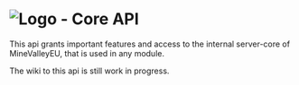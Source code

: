 # ![Logo](https://cdn.minevalley.eu/branding/logo_64px_cropped.png) - Core API

This api grants important features and access to the internal server-core of MineValleyEU, that is used in any module.

The wiki to this api is still work in progress.
